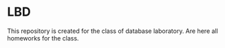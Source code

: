 # LBD
This repository is created for the class of database laboratory. Are here all homeworks for the class. 
